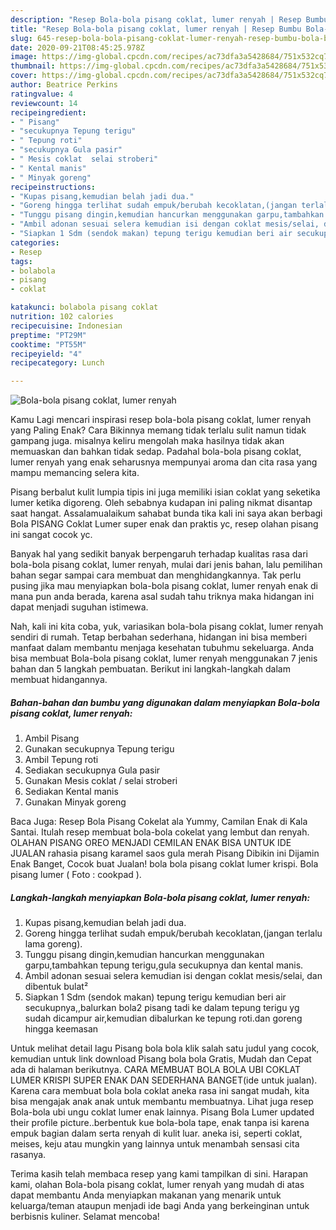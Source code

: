 ```yaml
---
description: "Resep Bola-bola pisang coklat, lumer renyah | Resep Bumbu Bola-bola pisang coklat, lumer renyah Yang Enak Dan Mudah"
title: "Resep Bola-bola pisang coklat, lumer renyah | Resep Bumbu Bola-bola pisang coklat, lumer renyah Yang Enak Dan Mudah"
slug: 645-resep-bola-bola-pisang-coklat-lumer-renyah-resep-bumbu-bola-bola-pisang-coklat-lumer-renyah-yang-enak-dan-mudah
date: 2020-09-21T08:45:25.978Z
image: https://img-global.cpcdn.com/recipes/ac73dfa3a5428684/751x532cq70/bola-bola-pisang-coklat-lumer-renyah-foto-resep-utama.jpg
thumbnail: https://img-global.cpcdn.com/recipes/ac73dfa3a5428684/751x532cq70/bola-bola-pisang-coklat-lumer-renyah-foto-resep-utama.jpg
cover: https://img-global.cpcdn.com/recipes/ac73dfa3a5428684/751x532cq70/bola-bola-pisang-coklat-lumer-renyah-foto-resep-utama.jpg
author: Beatrice Perkins
ratingvalue: 4
reviewcount: 14
recipeingredient:
- " Pisang"
- "secukupnya Tepung terigu"
- " Tepung roti"
- "secukupnya Gula pasir"
- " Mesis coklat  selai stroberi"
- " Kental manis"
- " Minyak goreng"
recipeinstructions:
- "Kupas pisang,kemudian belah jadi dua."
- "Goreng hingga terlihat sudah empuk/berubah kecoklatan,(jangan terlalu lama goreng)."
- "Tunggu pisang dingin,kemudian hancurkan menggunakan garpu,tambahkan tepung terigu,gula secukupnya dan kental manis."
- "Ambil adonan sesuai selera kemudian isi dengan coklat mesis/selai, dan dibentuk bulat²"
- "Siapkan 1 Sdm (sendok makan) tepung terigu kemudian beri air secukupnya,,balurkan bola2 pisang tadi ke dalam tepung terigu yg sudah dicampur air,kemudian dibalurkan ke tepung roti.dan goreng hingga keemasan"
categories:
- Resep
tags:
- bolabola
- pisang
- coklat

katakunci: bolabola pisang coklat 
nutrition: 102 calories
recipecuisine: Indonesian
preptime: "PT29M"
cooktime: "PT55M"
recipeyield: "4"
recipecategory: Lunch

---
```



![Bola-bola pisang coklat, lumer renyah](https://img-global.cpcdn.com/recipes/ac73dfa3a5428684/751x532cq70/bola-bola-pisang-coklat-lumer-renyah-foto-resep-utama.jpg)

Kamu Lagi mencari inspirasi resep bola-bola pisang coklat, lumer renyah yang Paling Enak? Cara Bikinnya memang tidak terlalu sulit namun tidak gampang juga. misalnya keliru mengolah maka hasilnya tidak akan memuaskan dan bahkan tidak sedap. Padahal bola-bola pisang coklat, lumer renyah yang enak seharusnya mempunyai aroma dan cita rasa yang mampu memancing selera kita.

Pisang berbalut kulit lumpia tipis ini juga memiliki isian coklat yang seketika lumer ketika digoreng. Oleh sebabnya kudapan ini paling nikmat disantap saat hangat. Assalamualaikum sahabat bunda tika kali ini saya akan berbagi Bola PISANG Coklat Lumer super enak dan praktis yc, resep olahan pisang ini sangat cocok yc.

Banyak hal yang sedikit banyak berpengaruh terhadap kualitas rasa dari bola-bola pisang coklat, lumer renyah, mulai dari jenis bahan, lalu pemilihan bahan segar sampai cara membuat dan menghidangkannya. Tak perlu pusing jika mau menyiapkan bola-bola pisang coklat, lumer renyah enak di mana pun anda berada, karena asal sudah tahu triknya maka hidangan ini dapat menjadi suguhan istimewa.


Nah, kali ini kita coba, yuk, variasikan bola-bola pisang coklat, lumer renyah sendiri di rumah. Tetap berbahan sederhana, hidangan ini bisa memberi manfaat dalam membantu menjaga kesehatan tubuhmu sekeluarga. Anda bisa membuat Bola-bola pisang coklat, lumer renyah menggunakan 7 jenis bahan dan 5 langkah pembuatan. Berikut ini langkah-langkah dalam membuat hidangannya.

<!--inarticleads1-->

##### Bahan-bahan dan bumbu yang digunakan dalam menyiapkan Bola-bola pisang coklat, lumer renyah:

1. Ambil  Pisang
1. Gunakan secukupnya Tepung terigu
1. Ambil  Tepung roti
1. Sediakan secukupnya Gula pasir
1. Gunakan  Mesis coklat / selai stroberi
1. Sediakan  Kental manis
1. Gunakan  Minyak goreng


Baca Juga: Resep Bola Pisang Cokelat ala Yummy, Camilan Enak di Kala Santai. Itulah resep membuat bola-bola cokelat yang lembut dan renyah. OLAHAN PISANG OREO MENJADI CEMILAN ENAK BISA UNTUK IDE JUALAN rahasia pisang karamel saos gula merah Pisang Dibikin ini Dijamin Enak Banget, Cocok buat Jualan! bola bola pisang coklat lumer krispi. Bola pisang lumer ( Foto : cookpad ). 

<!--inarticleads2-->

##### Langkah-langkah menyiapkan Bola-bola pisang coklat, lumer renyah:

1. Kupas pisang,kemudian belah jadi dua.
1. Goreng hingga terlihat sudah empuk/berubah kecoklatan,(jangan terlalu lama goreng).
1. Tunggu pisang dingin,kemudian hancurkan menggunakan garpu,tambahkan tepung terigu,gula secukupnya dan kental manis.
1. Ambil adonan sesuai selera kemudian isi dengan coklat mesis/selai, dan dibentuk bulat²
1. Siapkan 1 Sdm (sendok makan) tepung terigu kemudian beri air secukupnya,,balurkan bola2 pisang tadi ke dalam tepung terigu yg sudah dicampur air,kemudian dibalurkan ke tepung roti.dan goreng hingga keemasan


Untuk melihat detail lagu Pisang bola bola klik salah satu judul yang cocok, kemudian untuk link download Pisang bola bola Gratis, Mudah dan Cepat ada di halaman berikutnya. CARA MEMBUAT BOLA BOLA UBI COKLAT LUMER KRISPI SUPER ENAK DAN SEDERHANA BANGET(ide untuk jualan). Karena cara membuat bola bola coklat aneka rasa ini sangat mudah, kita bisa mengajak anak anak untuk membantu membuatnya. Lihat juga resep Bola-bola ubi ungu coklat lumer enak lainnya. Pisang Bola Lumer updated their profile picture..berbentuk kue bola-bola tape, enak tanpa isi karena empuk bagian dalam serta renyah di kulit luar. aneka isi, seperti coklat, meises, keju atau mungkin yang lainnya untuk menambah sensasi cita rasanya. 

Terima kasih telah membaca resep yang kami tampilkan di sini. Harapan kami, olahan Bola-bola pisang coklat, lumer renyah yang mudah di atas dapat membantu Anda menyiapkan makanan yang menarik untuk keluarga/teman ataupun menjadi ide bagi Anda yang berkeinginan untuk berbisnis kuliner. Selamat mencoba!
